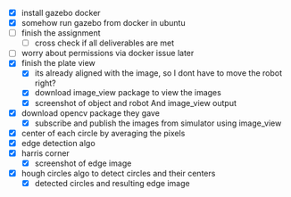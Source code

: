 - [x] install gazebo docker
- [x] somehow run gazebo from docker in ubuntu
- [ ] finish the assignment
	- [ ] cross check if all deliverables are met
- [ ] worry about permissions via docker issue later 
- [x] finish the plate view 
	- [x] its already aligned with the image, so I dont have to move the robot right? 
	- [x] download image_view package to view the images
	- [x] screenshot of object and robot And image_view output
- [x] download opencv package they gave
	- [x] subscribe and publish the images from simulator using image_view
- [x] center of each circle by averaging the pixels
- [x] edge detection algo 
- [x] harris corner
	- [x] screenshot of edge image
- [x] hough circles algo to detect circles and their centers
	- [x] detected circles and resulting edge image 